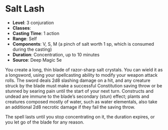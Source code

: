 # Salt Lash

- **Level**: 3 conjuration
- **Classes**: 
- **Casting Time**: 1 action
- **Range**: Self
- **Components**: V, S, M (a pinch of salt worth 1 sp, which is consumed during the casting)
- **Duration**: Concentration, up to 10 minutes
- **Source**: Deep Magic 5e

You create a long, thin blade of razor-sharp salt crystals. You can wield it as a longsword, using your spellcasting ability to modify your weapon attack rolls. The sword deals 2d8 slashing damage on a hit, and any creature struck by the blade must make a successful Constitution saving throw or be stunned by searing pain until the start of your next turn. Constructs and undead are immune to the blade’s secondary (stun) effect; plants and creatures composed mostly of water, such as water elementals, also take an additional 2d8 necrotic damage if they fail the saving throw.

The spell lasts until you stop concentrating on it, the duration expires, or you let go of the blade for any reason.

